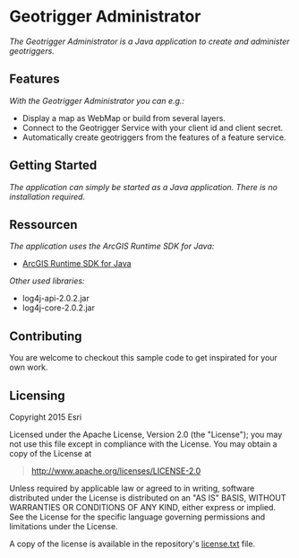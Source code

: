 # **Geotrigger Administrator**

*The Geotrigger Administrator is a Java application to create and administer geotriggers.*


## **Features**
*With the Geotrigger Administrator you can e.g.:*

* Display a map as WebMap or build from several layers.
* Connect to the Geotrigger Service with your client id and client secret.
* Automatically create geotriggers from the features of a feature service.

## **Getting Started**
*The application can simply be started as a Java application. There is no installation required.*


## **Ressourcen**

*The application uses the ArcGIS Runtime SDK for Java:*

* [ArcGIS Runtime SDK for Java](https://developers.arcgis.com/java/ "")

*Other used libraries:*
* log4j-api-2.0.2.jar
* log4j-core-2.0.2.jar

## **Contributing**

You are welcome to checkout this sample code to get inspirated for your own work.

## **Licensing**

Copyright 2015 Esri

Licensed under the Apache License, Version 2.0 (the "License");
you may not use this file except in compliance with the License.
You may obtain a copy of the License at

> http://www.apache.org/licenses/LICENSE-2.0

Unless required by applicable law or agreed to in writing, software
distributed under the License is distributed on an "AS IS" BASIS,
WITHOUT WARRANTIES OR CONDITIONS OF ANY KIND, either express or implied.
See the License for the specific language governing permissions and
limitations under the License.

A copy of the license is available in the repository's [license.txt]( https://raw.github.com/Esri/esri-leaflet/master/license.txt) file.
